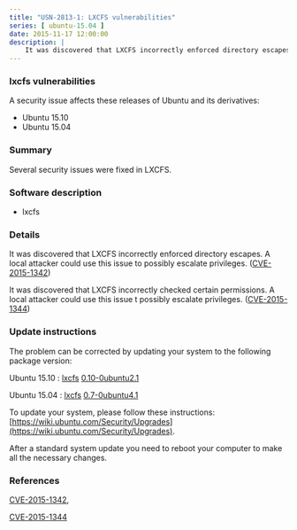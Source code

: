 ```yaml
---
title: "USN-2813-1: LXCFS vulnerabilities"
series: [ ubuntu-15.04 ]
date: 2015-11-17 12:00:00
description: |
    It was discovered that LXCFS incorrectly enforced directory escapes. A local attacker could use this issue to possibly escalate privileges. ([CVE-2015-1342](http://people.ubuntu.com/~ubuntu-security/cve/CVE-2015-1342))
--- 
```

 
### lxcfs vulnerabilities

A security issue affects these releases of Ubuntu and its derivatives:

* Ubuntu 15.10
* Ubuntu 15.04

### Summary

Several security issues were fixed in LXCFS. 

### Software description

* lxcfs 

### Details

It was discovered that LXCFS incorrectly enforced directory escapes. A local attacker could use this issue to possibly escalate privileges. ([CVE-2015-1342](http://people.ubuntu.com/~ubuntu-security/cve/CVE-2015-1342))

It was discovered that LXCFS incorrectly checked certain permissions. A local attacker could use this issue t possibly escalate privileges. ([CVE-2015-1344](http://people.ubuntu.com/~ubuntu-security/cve/CVE-2015-1344)) 

### Update instructions

The problem can be corrected by updating your system to the following package version:

Ubuntu 15.10
 : [lxcfs](https://launchpad.net/ubuntu/+source/lxcfs) <span> [0.10-0ubuntu2.1](https://launchpad.net/ubuntu/+source/lxcfs/0.10-0ubuntu2.1) </span> 

Ubuntu 15.04
 : [lxcfs](https://launchpad.net/ubuntu/+source/lxcfs) <span> [0.7-0ubuntu4.1](https://launchpad.net/ubuntu/+source/lxcfs/0.7-0ubuntu4.1) </span> 

To update your system, please follow these instructions: [https://wiki.ubuntu.com/Security/Upgrades](https://wiki.ubuntu.com/Security/Upgrades).

After a standard system update you need to reboot your computer to make all the necessary changes. 

### References

 [CVE-2015-1342](http://people.ubuntu.com/~ubuntu-security/cve/CVE-2015-1342), 

 [CVE-2015-1344](http://people.ubuntu.com/~ubuntu-security/cve/CVE-2015-1344)
 

